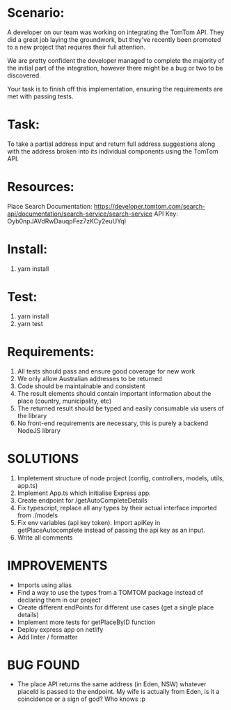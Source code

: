 Scenario:
=========

A developer on our team was working on integrating the TomTom API. They did a great job laying the groundwork, but they've recently been promoted to a new project that requires their full attention.

We are pretty confident the developer managed to complete the majority of the initial part of the integration, however there might be a bug or two to be discovered.

Your task is to finish off this implementation, ensuring the requirements are met with passing tests.


Task:
=====
To take a partial address input and return full address suggestions along with the address broken into its individual components using the TomTom API.


Resources:
==========

Place Search Documentation: https://developer.tomtom.com/search-api/documentation/search-service/search-service
API Key: Oyb0npJAVdRwDauqpFez7zKCy2euUYql

Install:
========
1. yarn install

Test:
=====
1. yarn install
2. yarn test


Requirements:
=============

1. All tests should pass and ensure good coverage for new work
2. We only allow Australian addresses to be returned
3. Code should be maintainable and consistent
4. The result elements should contain important information about the place (country, municipality, etc)
5. The returned result should be typed and easily consumable via users of the library
6. No front-end requirements are necessary, this is purely a backend NodeJS library


SOLUTIONS
=============

1. Impletement structure of node project (config, controllers, models, utils, app.ts)
2. Implement App.ts which initialise Express app.
3. Create endpoint for /getAutoCompleteDetails
4. Fix typescript, replace all any types by their actual interface imported from ./models
5. Fix env variables (api key token). Import apiKey in getPlaceAutocomplete instead of passing the api key as an input.
6. Write all comments


IMPROVEMENTS
=============

- Imports using alias
- Find a way to use the types from a TOMTOM package instead of declaring them in our project
- Create different endPoints for different use cases (get a single place details)
- Implement more tests for getPlaceByID function
- Deploy express app on netlify
- Add linter / formatter


BUG FOUND
=============

- The place API returns the same address (in Eden, NSW) whatever placeId is passed to the endpoint. My wife is actually from Eden, is it a coincidence or a sign of god? Who knows :p

